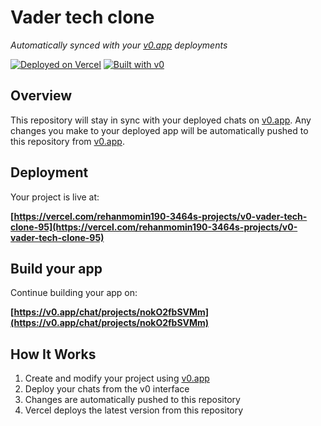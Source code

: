 # Vader tech clone

*Automatically synced with your [v0.app](https://v0.app) deployments*

[![Deployed on Vercel](https://img.shields.io/badge/Deployed%20on-Vercel-black?style=for-the-badge&logo=vercel)](https://vercel.com/rehanmomin190-3464s-projects/v0-vader-tech-clone-95)
[![Built with v0](https://img.shields.io/badge/Built%20with-v0.app-black?style=for-the-badge)](https://v0.app/chat/projects/nokO2fbSVMm)

## Overview

This repository will stay in sync with your deployed chats on [v0.app](https://v0.app).
Any changes you make to your deployed app will be automatically pushed to this repository from [v0.app](https://v0.app).

## Deployment

Your project is live at:

**[https://vercel.com/rehanmomin190-3464s-projects/v0-vader-tech-clone-95](https://vercel.com/rehanmomin190-3464s-projects/v0-vader-tech-clone-95)**

## Build your app

Continue building your app on:

**[https://v0.app/chat/projects/nokO2fbSVMm](https://v0.app/chat/projects/nokO2fbSVMm)**

## How It Works

1. Create and modify your project using [v0.app](https://v0.app)
2. Deploy your chats from the v0 interface
3. Changes are automatically pushed to this repository
4. Vercel deploys the latest version from this repository
